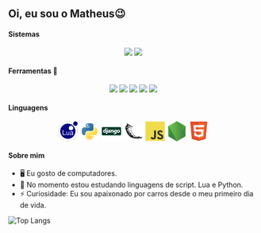 ## Oi, eu sou o Matheus😉

#### Sistemas 
<section align="center" style="display: inline_block">
  <img src="https://img.shields.io/badge/Windows-0078D6?style=for-the-badge&logo=windows&logoColor=white"/>
  <img src="https://img.shields.io/badge/Linux-FCC624?style=for-the-badge&logo=linux&logoColor=black"/>
</section>

#### Ferramentas 🔨
<section align="center" style="display: inline_block">
  <img src="https://img.shields.io/badge/Firefox-FF7139?style=for-the-badge&logo=Firefox-Browser&logoColor=white"/>
  <img src="https://img.shields.io/badge/Visual_Studio_Code-0078D4?style=for-the-badge&logo=visual%20studio%20code&logoColor=white"/>
  <img src="https://img.shields.io/badge/windows%20terminal-4D4D4D?style=for-the-badge&logo=windows%20terminal&logoColor=white"/>         
  <img src="https://img.shields.io/badge/GNU%20Bash-4EAA25?style=for-the-badge&logo=GNU%20Bash&logoColor=white"/>                                                 <img src="https://img.shields.io/badge/GIT-E44C30?style=for-the-badge&logo=git&logoColor=white"/>
</section>

#### Linguagens
<section align="center" style="display: inline_block">
  <img align="center" height="40" width="40" src="https://github.com/devicons/devicon/blob/v2.14.0/icons/lua/lua-original.svg" alt="Lua" />
  <img align="center" height="40" width="40" src="https://github.com/devicons/devicon/blob/v2.14.0/icons/python/python-original.svg" alt="Python" />
  <img align="center" height="40" width="40" src="https://github.com/devicons/devicon/blob/v2.14.0/icons/django/django-original.svg" alt="Django" />
  <img align="center" height="40" width="40" src="https://github.com/devicons/devicon/blob/v2.14.0/icons/flask/flask-original.svg" alt="Flask" />
  <img align="center" height="40" width="40" src="https://github.com/devicons/devicon/blob/v2.14.0/icons/javascript/javascript-original.svg" alt="JavaScript" />
  <img align="center" height="40" width="40" src="https://github.com/devicons/devicon/blob/v2.14.0/icons/nodejs/nodejs-original.svg" alt="nodejs" />
  <img align="center" height="40" width="40" src="https://github.com/devicons/devicon/blob/v2.14.0/icons/html5/html5-original.svg" alt="HTML5" />
</section>

#### Sobre mim
<ul>
  <li>🖥️ Eu gosto de computadores.</li>
  <li>🌱 No momento estou estudando linguagens de script. Lua e Python.</li>
  <li>⚡ Curiosidade: Eu sou apaixonado por carros desde o meu primeiro dia de vida.</li>
</ul>

![Top Langs](https://github-readme-stats.vercel.app/api/top-langs/?username=MatheusMorata&layout=Demo)
